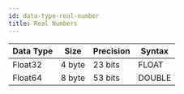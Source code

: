```yaml
---
id: data-type-real-number
title: Real Numbers
---
```

| Data Type        | Size    |  Precision  | Syntax   |
| -----------------| ------- |  ---------- | -------- |
| Float32          | 4 byte  |  23 bits    | FLOAT
| Float64          | 8 byte  |  53 bits    | DOUBLE
